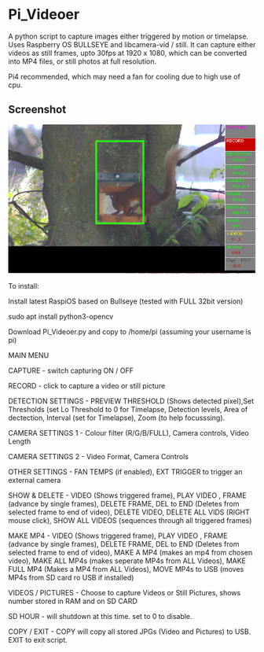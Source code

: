 # Pi_Videoer

A python script to capture images either triggered by motion or timelapse. Uses Raspberry OS BULLSEYE and libcamera-vid / still.
It can capture either videos as still frames, upto 30fps at 1920 x 1080, which can be converted into MP4 files, or still photos at full resolution.

Pi4 recommended, which may need a fan for cooling due to high use of cpu.

## Screenshot

![screenshot](screen001.jpg)

To install:

Install latest RaspiOS based on Bullseye (tested with FULL 32bit version)

sudo apt install python3-opencv

Download Pi_Videoer.py and copy to /home/pi (assuming your username is pi)

MAIN MENU

CAPTURE - switch capturing ON / OFF

RECORD  - click to capture a video or still picture

DETECTION SETTINGS - PREVIEW THRESHOLD (Shows detected pixel),Set Thresholds (set Lo Threshold to 0 for Timelapse, Detection levels, Area of dectection, Interval (set for Timelapse), Zoom (to help focusssing).

CAMERA SETTINGS 1 - Colour filter (R/G/B/FULL), Camera controls, Video Length

CAMERA SETTINGS 2 - Video Format, Camera Controls

OTHER SETTINGS    - FAN TEMPS (if enabled), EXT TRIGGER to trigger an external camera

SHOW & DELETE     - VIDEO (Shows triggered frame), PLAY VIDEO , FRAME (advance by single frames), DELETE FRAME, DEL to END (Deletes from selected frame to end of video), DELETE VIDEO, DELETE ALL VIDS (RIGHT mouse click), SHOW ALL VIDEOS (sequences through all triggered frames)

MAKE MP4  - VIDEO (Shows triggered frame), PLAY VIDEO , FRAME (advance by single frames), DELETE FRAME, DEL to END (Deletes from selected frame to end of video), MAKE A MP4 (makes an mp4 from chosen video), MAKE ALL MP4s (makes seperate MP4s from ALL Videos), MAKE FULL MP4 (Makes a MP4 from ALL Videos), MOVE MP4s to USB (moves MP4s from SD card ro USB if installed)

VIDEOS / PICTURES - Choose to capture Videos or Still Pictures, shows number stored in RAM and on SD CARD

SD HOUR - will shutdown at this time. set to 0 to disable.

COPY / EXIT - COPY will copy all stored JPGs (Video and Pictures) to USB. EXIT to exit script.
